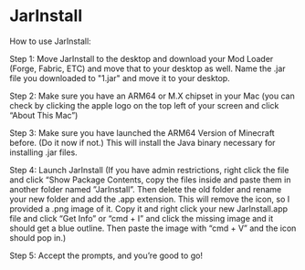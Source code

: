 # JarInstall

How to use JarInstall: 

Step 1: Move JarInstall to the desktop and download your Mod Loader (Forge, Fabric, ETC) and move that to your desktop as well. Name the .jar file you downloaded to "1.jar" and move it to your desktop.

Step 2: Make sure you have an ARM64 or M.X chipset in your Mac (you can check by clicking the apple logo on the top left of your screen and click “About This Mac”)

Step 3: Make sure you have launched the ARM64 Version of Minecraft before. (Do it now if not.) This will install the Java binary necessary for installing .jar files.

Step 4: Launch JarInstall (If you have admin restrictions, right click the file and click “Show Package Contents, copy the files inside and paste them in another folder named ”JarInstall”. Then delete the old folder and rename your new folder and add the .app extension. This will remove the icon, so I provided a .png image of it. Copy it and right click your new JarInstall.app file and click “Get Info” or “cmd + I” and click the missing image and it should get a blue outline. Then paste the image with “cmd + V” and the icon should pop in.)

Step 5: Accept the prompts, and you’re good to go!
